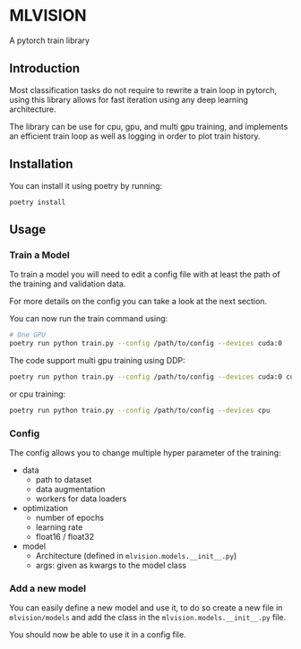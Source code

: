 # MLVISION

A pytorch train library

## Introduction

Most classification tasks do not require to rewrite a train loop in pytorch, using this library allows for fast iteration using any deep learning architecture.

The library can be use for cpu, gpu, and multi gpu training, and implements an efficient train loop as well as logging in order to plot train history.

## Installation

You can install it using poetry by running:

```
poetry install
```

## Usage

### Train a Model

To train a model you will need to edit a config file with at least the path of the training and validation data.

For more details on the config you can take a look at the next section.

You can now run the train command using:
```sh
# One GPU
poetry run python train.py --config /path/to/config --devices cuda:0
```

The code support multi gpu training using DDP:
```sh
poetry run python train.py --config /path/to/config --devices cuda:0 cuda:1 cuda:2 ...
```

or cpu training:
```sh
poetry run python train.py --config /path/to/config --devices cpu
```

### Config

The config allows you to change multiple hyper parameter of the training:
* data
  * path to dataset
  * data augmentation
  * workers for data loaders
* optimization
  * number of epochs
  * learning rate
  * float16 / float32
* model
  * Architecture (defined in `mlvision.models.__init__.py`)
  * args: given as kwargs to the model class

### Add a new model

You can easily define a new model and use it, to do so create a new file in `mlvision/models` and add the class in the `mlvision.models.__init__.py` file.

You should now be able to use it in a config file.
